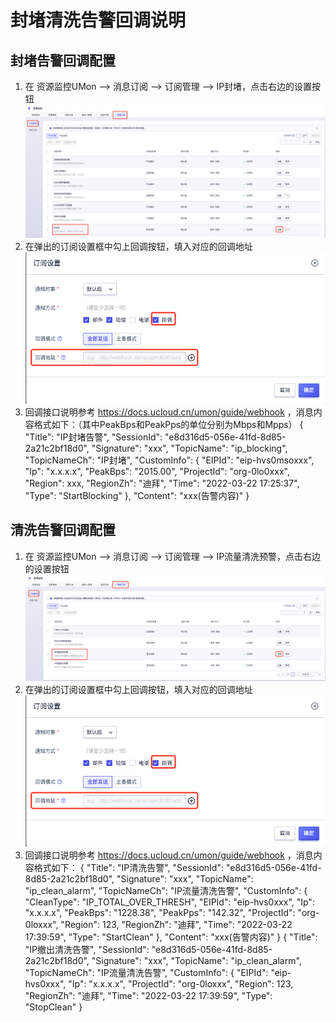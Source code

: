 # 封堵清洗告警回调说明
## 封堵告警回调配置
1. 在 资源监控UMon –> 消息订阅 –> 订阅管理 –> IP封堵，点击右边的设置按钮
![](/images/usecurity/IP封堵.png)
2. 在弹出的订阅设置框中勾上回调按钮，填入对应的回调地址
![](/images/usecurity/订阅设置.png)
3. 回调接口说明参考 https://docs.ucloud.cn/umon/guide/webhook ，消息内容格式如下：（其中PeakBps和PeakPps的单位分别为Mbps和Mpps）
{
  "Title": "IP封堵告警",
  "SessionId": "e8d316d5-056e-41fd-8d85-2a21c2bf18d0",
  "Signature": "xxx",
  "TopicName": "ip_blocking",
  "TopicNameCh": "IP封堵",
  "CustomInfo": {
    "EIPId": "eip-hvs0msoxxx",
    "Ip": "x.x.x.x",
    "PeakBps": "2015.00",
    "ProjectId": "org-0lo0xxx",
    "Region": xxx,
    "RegionZh": "迪拜",
    "Time": "2022-03-22 17:25:37",
    "Type": "StartBlocking"
  },
  "Content": "xxx(告警内容)"
}

##	清洗告警回调配置
1. 在 资源监控UMon –> 消息订阅 –> 订阅管理 –> IP流量清洗预警，点击右边的设置按钮
![](/images/usecurity/IP清洗.png)
2. 在弹出的订阅设置框中勾上回调按钮，填入对应的回调地址
![](/images/usecurity/订阅设置.png)
3. 回调接口说明参考 https://docs.ucloud.cn/umon/guide/webhook ，消息内容格式如下： 
{
  "Title": "IP清洗告警",
  "SessionId": "e8d316d5-056e-41fd-8d85-2a21c2bf18d0",
  "Signature": "xxx",
  "TopicName": "ip_clean_alarm",
  "TopicNameCh": "IP流量清洗告警",
  "CustomInfo": {
    "CleanType": "IP_TOTAL_OVER_THRESH",
    "EIPId": "eip-hvs0xxx",
    "Ip": "x.x.x.x",
    "PeakBps": "1228.38",
    "PeakPps": "142.32",
    "ProjectId": "org-0loxxx",
    "Region": 123,
    "RegionZh": "迪拜",
    "Time": "2022-03-22 17:39:59",
    "Type": "StartClean"
  },
  "Content": "xxx(告警内容)"
}
{
  "Title": "IP撤出清洗告警",
  "SessionId": "e8d316d5-056e-41fd-8d85-2a21c2bf18d0",
  "Signature": "xxx",
  "TopicName": "ip_clean_alarm",
  "TopicNameCh": "IP流量清洗告警",
  "CustomInfo": {
    "EIPId": "eip-hvs0xxx",
    "Ip": "x.x.x.x",
    "ProjectId": "org-0loxxx",
    "Region": 123,
    "RegionZh": "迪拜",
    "Time": "2022-03-22 17:39:59",
    "Type": "StopClean"
}





